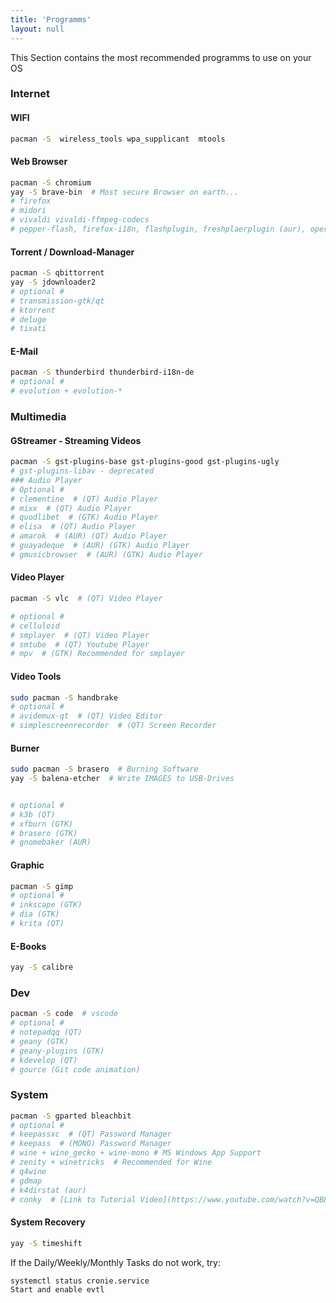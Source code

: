```yaml
---
title: 'Programms'
layout: null
---
```

This Section contains the most recommended programms to use on your OS
### Internet

#### WIFI
```bash
pacman -S  wireless_tools wpa_supplicant  mtools 
```

#### Web Browser
```bash
pacman -S chromium 
yay -S brave-bin  # Most secure Browser on earth...
# firefox 
# midori 
# vivaldi vivaldi-ffmpeg-codecs 
# pepper-flash, firefox-i18n, flashplugin, freshplaerplugin (aur), opera, opera-ffmpeg-codecs, seamonkey, seamonkey-i18n (aur), falkon
```

#### Torrent / Download-Manager
```bash
pacman -S qbittorrent
yay -S jdownloader2
# optional #
# transmission-gtk/qt
# ktorrent
# deluge
# tixati
```

#### E-Mail
```bash
pacman -S thunderbird thunderbird-i18n-de
# optional #
# evolution + evolution-*
```

### Multimedia

#### GStreamer - Streaming Videos
```bash
pacman -S gst-plugins-base gst-plugins-good gst-plugins-ugly
# gst-plugins-libav - deprecated
### Audio Player
# Optional #
# clementine  # (QT) Audio Player
# mixx  # (QT) Audio Player
# quodlibet  # (GTK) Audio Player
# elisa  # (QT) Audio Player
# amarok  # (AUR) (QT) Audio Player
# guayadeque  # (AUR) (GTK) Audio Player
# gmusicbrowser  # (AUR) (GTK) Audio Player
```

#### Video Player
```bash
pacman -S vlc  # (QT) Video Player

# optional #
# celluloid
# smplayer  # (QT) Video Player
# smtube  # (QT) Youtube Player
# mpv  # (GTK) Recommended for smplayer
```

#### Video Tools
```bash
sudo pacman -S handbrake
# optional #
# avidemux-qt  # (QT) Video Editor
# simplescreenrecorder  # (QT) Screen Recorder
```

#### Burner
```bash
sudo pacman -S brasero  # Burning Software
yay -S balena-etcher  # Write IMAGES to USB-Drives


# optional #
# k3b (QT)
# xfburn (GTK)
# brasero (GTK)
# gnomebaker (AUR)
```

#### Graphic
```bash
pacman -S gimp
# optional #
# inkscape (GTK)
# dia (GTK)
# krita (QT)
```

#### E-Books
```bash
yay -S calibre
```

### Dev
```bash
pacman -S code  # vscode
# optional #
# notepadqq (QT)
# geany (GTK)
# geany-plugins (GTK)
# kdevelop (QT)
# gource (Git code animation)
```

### System
```bash
pacman -S gparted bleachbit
# optional #
# keepassxc  # (QT) Password Manager
# keepass  # (MONO) Password Manager
# wine + wine_gecko + wine-mono # MS Windows App Support
# zenity + winetricks  # Recommended for Wine
# q4wine
# gdmap
# k4dirstat (aur)
# conky  # [Link to Tutorial Video](https://www.youtube.com/watch?v=QB8cjKpdVQY&ab_channel=ChrisTitusTech)
```

#### System Recovery
```bash
yay -S timeshift
```
If the Daily/Weekly/Monthly Tasks do not work, try: 
```bash
systemctl status cronie.service
Start and enable evtl
```